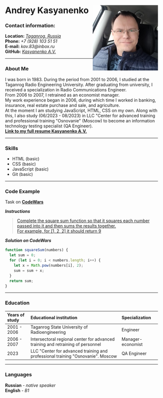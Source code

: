 # **Andrey Kasyanenko** <img style="float: right;" src="./images/foto.jpeg" alt="Foto" width="215x215"/>

### **Contact information:**

**Location:** [_Taganrog, Russia_](https://www.google.ru/maps/@47.2339817,38.8872123,13z?entry=ttu)  
 **Phone:** _+7 (928) 103 51 51_  
 **E-mail:** _kav.83@inbox.ru_  
 **GitHub:** [_Kasyanenko A.V._](https://github.com/KasyanenkoAV)

---

### **About Me**

I was born in 1983. During the period from 2001 to 2006, I studied
at the Taganrog Radio Engineering University. After graduating
from university, I received a specialization in Radio
Communications Engineer.\
From 2006 to 2007, I retrained as an economist manager.\
My work experience began in 2006, during which time I worked in
banking, insurance, real estate purchase and sale, and
agriculture.\
At the moment I am studying JavaScript, HTML, CSS on my own. Along
with this, I also study (06/2023 - 08/2023) in LLC "Center for
advanced training and professional training "Osnovanie" (Moscow)
to become an information technology testing specialist (QA
Engineer).\
[**Link to my full resume Kasyanenko A.V.**](https://taganrog.hh.ru/resume/beab3848ff006545cd0039ed1f736563726574)

---

### **Skills**

- HTML (basic)
- CSS (basic)
- JavaScript (basic)
- Git (basic)

---

### **Code Example**

Task on [**CodeWars**](https://www.codewars.com/kata/515e271a311df0350d00000f/train/javascript "Square(n) Sum")

**_Instructions_**

> [Complete the square sum function so that it squares each number passed into it and then sums the results together.\
> For example, for [1, 2, 2] it should return 9](https://www.codewars.com/kata/515e271a311df0350d00000f/train/javascript "Square(n) Sum")

**_Solution on CodeWars_**

```javascript
function squareSum(numbers) {
  let sum = 0;
  for (let i = 0; i < numbers.length; i++) {
    let x = Math.pow(numbers[i], 2);
    sum = sum + x;
  }
  return sum;
}
```

---

### **Education**

| Years of study | Educational institution                                                         | Specialization    |
| :------------- | :------------------------------------------------------------------------------ | :---------------- |
| 2001 - 2006    | Taganrog State University of Radioengineering                                   | Engineer          |
| 2006 - 2007    | Intersectoral regional center for advanced training and retraining of personnel | Manager-economist |
| 2023           | LLC "Center for advanced training and professional training "Osnovanie". Moscow | QA Engineer       |

---

### **Languages**

**Russian** - _native speaker_\
**English** - _B1_

